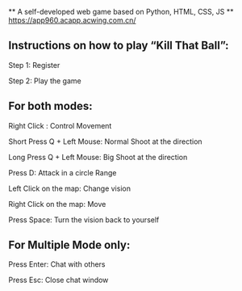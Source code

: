 **
A self-developed web game based on Python, HTML, CSS, JS
**
https://app960.acapp.acwing.com.cn/

## Instructions on how to play “Kill That Ball”:

Step 1: Register

Step 2: Play the game

## For both modes:
Right Click : Control Movement

Short Press Q + Left Mouse: Normal Shoot at the direction

Long Press Q + Left Mouse: Big Shoot at the direction

Press D: Attack in a circle Range

Left Click on the map: Change vision

Right Click on the map: Move

Press Space: Turn the vision back to yourself

## For Multiple Mode only:

Press Enter: Chat with others

Press Esc: Close chat window

